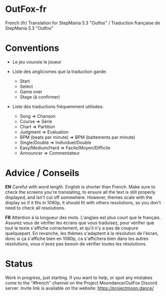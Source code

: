 # OutFox-fr
French (fr) Translation for StepMania 5.3 "Outfox" / Traduction française de StepMania 5.3 "Outfox"

# Conventions
* Le jeu vouvoie le joueur
* Liste des anglicismes que la traduction garde:
    * Start
    * Select
    * Game over
    * Stage (à confirmer)

* Liste des traductions fréquemment utilisées:
    * Song => Chanson
    * Course => Série
    * Chart => Partition
    * Judgment => Evaluation
    * BPM (beats per minute) => BPM (battements par minute)
    * Single/Double => Individuel/Double
    * Easy/Medium/Hard => Facile/Moyen/Difficile
    * Announcer => Commentateur

# Advice / Conseils

**EN** Careful with word length. English is shorter than French. Make sure to check the screens you're translating, to ensure all the text is still properly displayed, and isn't cut off somewhere. However, themes scale with the display so if it fits in 1080p, it should fit with others resolutions, so you don't need to check all resolutions.

**FR** Attention à la longueur des mots. L'anglais est plus court que le français. Assurez vous de vérifier les écrans que vous traduisez, pour vérifier que tout le texte s'affiche correctement, et qu'il n'y a pas de coupure quelquepart. En revanche, les thèmes s'adaptent à la résolution de l'écran, donc si ça s'affiche bien en 1080p, ca s'affichera bien dans les autres résolutions, vous n'avez pas besoin de vérifier toutes les résolutions.

# Status
Work in progress, just starting. If you want to help, or spot any mistakes come to the "#french" channel on the Project Moondance/OutFox Discord server. Invite link is available on the website: https://projectmoon.dance/